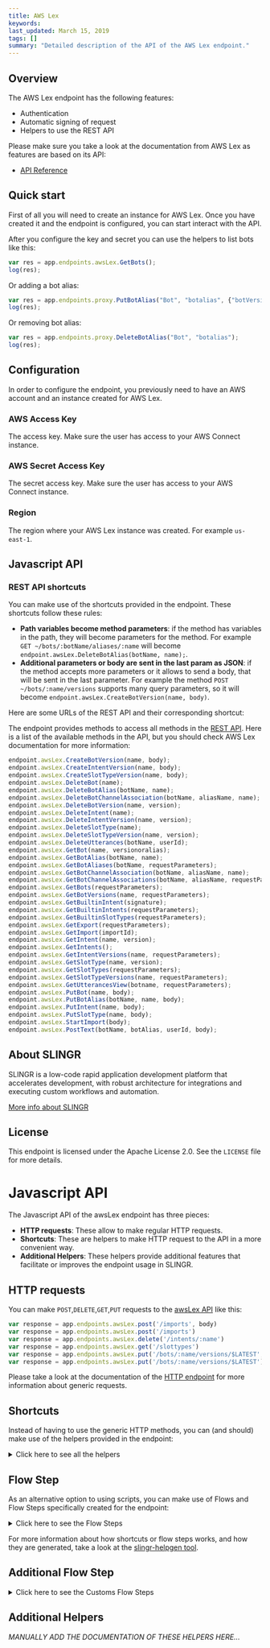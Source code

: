 ```yaml
---
title: AWS Lex
keywords: 
last_updated: March 15, 2019
tags: []
summary: "Detailed description of the API of the AWS Lex endpoint."
---
```


## Overview

The AWS Lex endpoint has the following features:
 
- Authentication
- Automatic signing of request
- Helpers to use the REST API

Please make sure you take a look at the documentation from AWS Lex as features are based on its API:

- [API Reference](https://docs.aws.amazon.com/lex/latest/dg/API_Reference.html)

## Quick start

First of all you will need to create an instance for AWS Lex. Once you have created it and the
endpoint is configured, you can start interact with the API.

After you configure the key and secret you can use the helpers to list bots like this: 

```js
var res = app.endpoints.awsLex.GetBots();
log(res);
```

Or adding a bot alias:

```js
var res = app.endpoints.proxy.PutBotAlias("Bot", "botalias", {"botVersion": "$LATEST"});
log(res);
```

Or removing bot alias:

```js
var res = app.endpoints.proxy.DeleteBotAlias("Bot", "botalias");
log(res);
```

## Configuration

In order to configure the endpoint, you previously need to have an AWS account and an instance
created for AWS Lex.

### AWS Access Key

The access key. Make sure the user has access to your AWS Connect instance.

### AWS Secret Access Key

The secret access key. Make sure the user has access to your AWS Connect instance.

### Region

The region where your AWS Lex instance was created. For example `us-east-1`.


## Javascript API

### REST API shortcuts

You can make use of the shortcuts provided in the endpoint. These shortcuts follow these rules:

- **Path variables become method parameters**: if the method has variables in the path, they will become parameters for 
  the method. For example `GET ~/bots/:botName/aliases/:name` will become 
  `endpoint.awsLex.DeleteBotAlias(botName, name);`.
- **Additional parameters or body are sent in the last param as JSON**: if the method accepts more parameters or it 
  allows to send a body, that will be sent in the last parameter. For example the method `POST ~/bots/:name/versions` 
  supports many query parameters, so it will become `endpoint.awsLex.CreateBotVersion(name, body)`.
  
Here are some URLs of the REST API and their corresponding shortcut:

The endpoint provides methods to access all methods in the [REST API](https://docs.aws.amazon.com/lex/latest/dg/API_Reference.html).
Here is a list of the available methods in the API, but you should check AWS Lex documentation for more information:

```js
endpoint.awsLex.CreateBotVersion(name, body);
endpoint.awsLex.CreateIntentVersion(name, body);
endpoint.awsLex.CreateSlotTypeVersion(name, body);
endpoint.awsLex.DeleteBot(name);
endpoint.awsLex.DeleteBotAlias(botName, name);
endpoint.awsLex.DeleteBotChannelAssociation(botName, aliasName, name);
endpoint.awsLex.DeleteBotVersion(name, version);
endpoint.awsLex.DeleteIntent(name);
endpoint.awsLex.DeleteIntentVersion(name, version);
endpoint.awsLex.DeleteSlotType(name);
endpoint.awsLex.DeleteSlotTypeVersion(name, version);
endpoint.awsLex.DeleteUtterances(botName, userId);
endpoint.awsLex.GetBot(name, versionoralias);
endpoint.awsLex.GetBotAlias(botName, name);
endpoint.awsLex.GetBotAliases(botName, requestParameters);
endpoint.awsLex.GetBotChannelAssociation(botName, aliasName, name);
endpoint.awsLex.GetBotChannelAssociations(botName, aliasName, requestParameters);
endpoint.awsLex.GetBots(requestParameters);
endpoint.awsLex.GetBotVersions(name, requestParameters);
endpoint.awsLex.GetBuiltinIntent(signature);
endpoint.awsLex.GetBuiltinIntents(requestParameters);
endpoint.awsLex.GetBuiltinSlotTypes(requestParameters);
endpoint.awsLex.GetExport(requestParameters);
endpoint.awsLex.GetImport(importId);
endpoint.awsLex.GetIntent(name, version);
endpoint.awsLex.GetIntents();
endpoint.awsLex.GetIntentVersions(name, requestParameters);
endpoint.awsLex.GetSlotType(name, version);
endpoint.awsLex.GetSlotTypes(requestParameters);
endpoint.awsLex.GetSlotTypeVersions(name, requestParameters);
endpoint.awsLex.GetUtterancesView(botname, requestParameters);
endpoint.awsLex.PutBot(name, body);
endpoint.awsLex.PutBotAlias(botName, name, body);
endpoint.awsLex.PutIntent(name, body);
endpoint.awsLex.PutSlotType(name, body);
endpoint.awsLex.StartImport(body);
endpoint.awsLex.PostText(botName, botAlias, userId, body);
```

## About SLINGR

SLINGR is a low-code rapid application development platform that accelerates development, with robust architecture for integrations and executing custom workflows and automation.

[More info about SLINGR](https://slingr.io)

## License

This endpoint is licensed under the Apache License 2.0. See the `LICENSE` file for more details.

# Javascript API

The Javascript API of the awsLex endpoint has three pieces:

- **HTTP requests**: These allow to make regular HTTP requests.
- **Shortcuts**: These are helpers to make HTTP request to the API in a more convenient way.
- **Additional Helpers**: These helpers provide additional features that facilitate or improves the endpoint usage in SLINGR.

## HTTP requests
You can make `POST`,`DELETE`,`GET`,`PUT` requests to the [awsLex API](API_URL_HERE) like this:
```javascript
var response = app.endpoints.awsLex.post('/imports', body)
var response = app.endpoints.awsLex.post('/imports')
var response = app.endpoints.awsLex.delete('/intents/:name')
var response = app.endpoints.awsLex.get('/slottypes')
var response = app.endpoints.awsLex.put('/bots/:name/versions/$LATEST', body)
var response = app.endpoints.awsLex.put('/bots/:name/versions/$LATEST')
```

Please take a look at the documentation of the [HTTP endpoint](https://github.com/slingr-stack/http-endpoint#javascript-api)
for more information about generic requests.

## Shortcuts

Instead of having to use the generic HTTP methods, you can (and should) make use of the helpers provided in the endpoint:
<details>
    <summary>Click here to see all the helpers</summary>

<br>

* API URL: '/bots/:name/versions'
* HTTP Method: 'POST'
```javascript
app.endpoints.awsLex.bots.versions.post(name, body)
```
---
* API URL: '/intents/:name/versions'
* HTTP Method: 'POST'
```javascript
app.endpoints.awsLex.intents.versions.post(name, body)
```
---
* API URL: '/slottypes/:name/versions'
* HTTP Method: 'POST'
```javascript
app.endpoints.awsLex.slottypes.versions.post(name, body)
```
---
* API URL: '/imports'
* HTTP Method: 'POST'
```javascript
app.endpoints.awsLex.imports.post(body)
```
---
* API URL: '/bot/:botName/alias/:botAlias/user/:userId/content'
* HTTP Method: 'POST'
```javascript
app.endpoints.awsLex.bot.alias.user.content.post(botName, botAlias, userId, body)
```
---
* API URL: '/bot/:botName/alias/:botAlias/user/:userId/text'
* HTTP Method: 'POST'
```javascript
app.endpoints.awsLex.bot.alias.user.text.post(botName, botAlias, userId, body)
```
---
* API URL: '/bots/:name'
* HTTP Method: 'DELETE'
```javascript
app.endpoints.awsLex.bots.delete(name)
```
---
* API URL: '/bots/:botName/aliases/:name'
* HTTP Method: 'DELETE'
```javascript
app.endpoints.awsLex.bots.aliases.delete(botName, name)
```
---
* API URL: '/bots/:botName/aliases/:aliasName/channels/:name'
* HTTP Method: 'DELETE'
```javascript
app.endpoints.awsLex.bots.aliases.channels.delete(botName, aliasName, name)
```
---
* API URL: '/bots/:name/versions/:version'
* HTTP Method: 'DELETE'
```javascript
app.endpoints.awsLex.bots.versions.delete(name, version)
```
---
* API URL: '/intents/:name'
* HTTP Method: 'DELETE'
```javascript
app.endpoints.awsLex.intents.delete(name)
```
---
* API URL: '/intents/:name/versions/:version'
* HTTP Method: 'DELETE'
```javascript
app.endpoints.awsLex.intents.versions.delete(name, version)
```
---
* API URL: '/slottypes/:name'
* HTTP Method: 'DELETE'
```javascript
app.endpoints.awsLex.slottypes.delete(name)
```
---
* API URL: '/slottypes/:name/version/:version'
* HTTP Method: 'DELETE'
```javascript
app.endpoints.awsLex.slottypes.version.delete(name, version)
```
---
* API URL: '/bots/:botName/utterances/:userId'
* HTTP Method: 'DELETE'
```javascript
app.endpoints.awsLex.bots.utterances.delete(botName, userId)
```
---
* API URL: '/bots/:name/versions/:versionoralias'
* HTTP Method: 'GET'
```javascript
app.endpoints.awsLex.bots.versions.get(name)
```
---
* API URL: '/bots/:name/versions'
* HTTP Method: 'GET'
```javascript
app.endpoints.awsLex.bots.versions.get()
```
---
* API URL: '/bots/:botName/aliases/:name'
* HTTP Method: 'GET'
```javascript
app.endpoints.awsLex.bots.aliases.get(botName)
```
---
* API URL: '/bots/:botName/aliases'
* HTTP Method: 'GET'
```javascript
app.endpoints.awsLex.bots.aliases.get()
```
---
* API URL: '/bots/:botName/aliases/:aliasName/channels/:name'
* HTTP Method: 'GET'
```javascript
app.endpoints.awsLex.bots.aliases.channels.get(botName, aliasName)
```
---
* API URL: '/bots/:botName/aliases/:aliasName/channels'
* HTTP Method: 'GET'
```javascript
app.endpoints.awsLex.bots.aliases.channels.get(botName)
```
---
* API URL: '/bots'
* HTTP Method: 'GET'
```javascript
app.endpoints.awsLex.bots.get()
```
---
* API URL: '/builtins/intents/:signature'
* HTTP Method: 'GET'
```javascript
app.endpoints.awsLex.builtins.intents.get()
```
---
* API URL: '/builtins/intents'
* HTTP Method: 'GET'
```javascript
app.endpoints.awsLex.builtins.intents.get()
```
---
* API URL: '/builtins/slottypes'
* HTTP Method: 'GET'
```javascript
app.endpoints.awsLex.builtins.slottypes.get()
```
---
* API URL: '/exports'
* HTTP Method: 'GET'
```javascript
app.endpoints.awsLex.exports.get()
```
---
* API URL: '/imports/:importId'
* HTTP Method: 'GET'
```javascript
app.endpoints.awsLex.imports.get(importId)
```
---
* API URL: '/intents/:name/versions/:version'
* HTTP Method: 'GET'
```javascript
app.endpoints.awsLex.intents.versions.get(name)
```
---
* API URL: '/intents/:name/versions'
* HTTP Method: 'GET'
```javascript
app.endpoints.awsLex.intents.versions.get()
```
---
* API URL: '/intents'
* HTTP Method: 'GET'
```javascript
app.endpoints.awsLex.intents.get()
```
---
* API URL: '/slottypes/:name/versions/:version'
* HTTP Method: 'GET'
```javascript
app.endpoints.awsLex.slottypes.versions.get(name)
```
---
* API URL: '/slottypes/:name/versions'
* HTTP Method: 'GET'
```javascript
app.endpoints.awsLex.slottypes.versions.get()
```
---
* API URL: '/slottypes'
* HTTP Method: 'GET'
```javascript
app.endpoints.awsLex.slottypes.get()
```
---
* API URL: '/bots/:botname/utterances'
* HTTP Method: 'GET'
```javascript
app.endpoints.awsLex.bots.utterances.get(botname)
```
---
* API URL: '/bots/:name/versions/$LATEST'
* HTTP Method: 'PUT'
```javascript
app.endpoints.awsLex.bots.versions.$LATEST.put(name, body)
```
---
* API URL: '/bots/:botName/aliases/:name'
* HTTP Method: 'PUT'
```javascript
app.endpoints.awsLex.bots.aliases.put(botName, name, body)
```
---
* API URL: '/intents/:name/versions/$LATEST'
* HTTP Method: 'PUT'
```javascript
app.endpoints.awsLex.intents.versions.$LATEST.put(name, body)
```
---
* API URL: '/slottypes/:name/versions/$LATEST'
* HTTP Method: 'PUT'
```javascript
app.endpoints.awsLex.slottypes.versions.$LATEST.put(name, body)
```
---

</details>

## Flow Step

As an alternative option to using scripts, you can make use of Flows and Flow Steps specifically created for the endpoint:
<details>
    <summary>Click here to see the Flow Steps</summary>

<br>



### Generic Flow Step

Generic flow step for full use of the entire endpoint and its services.

<h3>Inputs</h3>

<table>
    <thead>
    <tr>
        <th>Label</th>
        <th>Type</th>
        <th>Required</th>
        <th>Default</th>
        <th>Visibility</th>
        <th>Description</th>
    </tr>
    </thead>
    <tbody>
    <tr>
        <td>URL (Method)</td>
        <td>choice</td>
        <td>yes</td>
        <td> - </td>
        <td>Always</td>
        <td>
            This is the http method to be used against the endpoint. <br>
            Possible values are: <br>
            <i><strong>POST,DELETE,GET,PUT</strong></i>
        </td>
    </tr>
    <tr>
        <td>URL (Path)</td>
        <td>choice</td>
        <td>yes</td>
        <td> - </td>
        <td>Always</td>
        <td>
            The url to which this endpoint will send the request. This is the exact service to which the http request will be made. <br>
            Possible values are: <br>
            <i><strong>/bots/{name}/versions<br>/intents/{name}/versions<br>/slottypes/{name}/versions<br>/imports<br>/bot/{botName}/alias/{botAlias}/user/{userId}/content<br>/bot/{botName}/alias/{botAlias}/user/{userId}/text<br>/bots/{name}<br>/bots/{botName}/aliases/{name}<br>/bots/{botName}/aliases/{aliasName}/channels/{name}<br>/bots/{name}/versions/{version}<br>/intents/{name}<br>/intents/{name}/versions/{version}<br>/slottypes/{name}<br>/slottypes/{name}/version/{version}<br>/bots/{botName}/utterances/{userId}<br>/bots/{name}/versions/{versionoralias}<br>/bots/{name}/versions<br>/bots/{botName}/aliases/{name}<br>/bots/{botName}/aliases<br>/bots/{botName}/aliases/{aliasName}/channels/{name}<br>/bots/{botName}/aliases/{aliasName}/channels<br>/bots<br>/builtins/intents/{signature}<br>/builtins/intents<br>/builtins/slottypes<br>/exports<br>/imports/{importId}<br>/intents/{name}/versions/{version}<br>/intents/{name}/versions<br>/intents<br>/slottypes/{name}/versions/{version}<br>/slottypes/{name}/versions<br>/slottypes<br>/bots/{botname}/utterances<br>/bots/{name}/versions/$LATEST<br>/bots/{botName}/aliases/{name}<br>/intents/{name}/versions/$LATEST<br>/slottypes/{name}/versions/$LATEST<br></strong></i>
        </td>
    </tr>
    <tr>
        <td>Headers</td>
        <td>keyValue</td>
        <td>no</td>
        <td> - </td>
        <td>Always</td>
        <td>
            Used when you want to have a custom http header for the request.
        </td>
    </tr>
    <tr>
        <td>Query Params</td>
        <td>keyValue</td>
        <td>no</td>
        <td> - </td>
        <td>Always</td>
        <td>
            Used when you want to have a custom query params for the http call.
        </td>
    </tr>
    <tr>
        <td>Body</td>
        <td>json</td>
        <td>no</td>
        <td> - </td>
        <td>Always</td>
        <td>
            A payload of data can be sent to the server in the body of the request.
        </td>
    </tr>
    <tr>
        <td>Event</td>
        <td>dropDown</td>
        <td>no</td>
        <td> - </td>
        <td>Always</td>
        <td>
            Used to define event after the call. <br>
            Possible values are: <br>
            File Downloaded, Callback
        </td>
    </tr>
    <tr>
        <td>Callback data</td>
        <td>textarea</td>
        <td>no</td>
        <td> - </td>
        <td> Event is Callback </td>
        <td>
            This is an object you can send that you will get back when the function is processed.
        </td>
    </tr>
    <tr>
        <td>Callbacks</td>
        <td>Script</td>
        <td>no</td>
        <td> - </td>
        <td> Event is Callback </td>
        <td>
            This is a map where you can listen for different function
        </td>
    </tr>
    <tr>
        <td>Override Settings</td>
        <td>boolean</td>
        <td>no</td>
        <td> false </td>
        <td>Always</td>
        <td></td>
    </tr>
    <tr>
        <td>Follow Redirect</td>
        <td>boolean</td>
        <td>no</td>
        <td> false </td>
        <td> overrideSettings </td>
        <td>Indicates that the resource has to be downloaded into a file instead of returning it in the response.</td>
    </tr>
    <tr>
        <td>Download</td>
        <td>boolean</td>
        <td>no</td>
        <td> false </td>
        <td> overrideSettings </td>
        <td>If true the method won't return until the file has been downloaded, and it will return all the information of the file.</td>
    </tr>
    <tr>
        <td>File name</td>
        <td>text</td>
        <td>no</td>
        <td></td>
        <td> overrideSettings </td>
        <td>If provided, the file will be stored with this name. If empty the file name will be calculated from the URL.</td>
    </tr>
    <tr>
        <td>Full response</td>
        <td> boolean </td>
        <td>no</td>
        <td> false </td>
        <td> overrideSettings </td>
        <td>Include extended information about response</td>
    </tr>
    <tr>
        <td>Connection Timeout</td>
        <td> number </td>
        <td>no</td>
        <td> 5000 </td>
        <td> overrideSettings </td>
        <td>Connect timeout interval, in milliseconds (0 = infinity).</td>
    </tr>
    <tr>
        <td>Read Timeout</td>
        <td> number </td>
        <td>no</td>
        <td> 60000 </td>
        <td> overrideSettings </td>
        <td>Read timeout interval, in milliseconds (0 = infinity).</td>
    </tr>
    </tbody>
</table>

<h3>Outputs</h3>

<table>
    <thead>
    <tr>
        <th>Name</th>
        <th>Type</th>
        <th>Description</th>
    </tr>
    </thead>
    <tbody>
    <tr>
        <td>response</td>
        <td>object</td>
        <td>
            Object resulting from the response to the endpoint call.
        </td>
    </tr>
    </tbody>
</table>


</details>

For more information about how shortcuts or flow steps works, and how they are generated, take a look at the [slingr-helpgen tool](https://github.com/slingr-stack/slingr-helpgen).

## Additional Flow Step


<details>
    <summary>Click here to see the Customs Flow Steps</summary>

<br>



### Custom Flow Steps Name

Description of Custom Flow Steps

*MANUALLY ADD THE DOCUMENTATION OF THESE FLOW STEPS HERE...*


</details>

## Additional Helpers
*MANUALLY ADD THE DOCUMENTATION OF THESE HELPERS HERE...*
